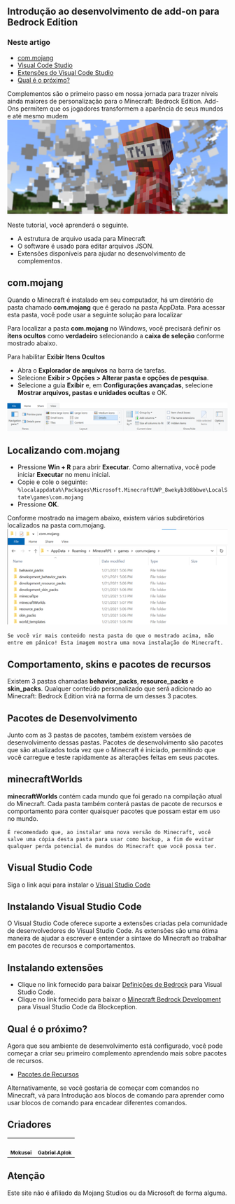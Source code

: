 ## Introdução ao desenvolvimento de add-on para Bedrock Edition
### Neste artigo
* [com.mojang](#commojang)
* [Visual Code Studio](#visual-studio-code)
* [Extensões do Visual Code Studio](#instalando-visual-studio-code)
* [Qual é o próximo?](#qual-é-o-próximo)

Complementos são o primeiro passo em nossa jornada para trazer níveis ainda maiores de personalização para o Minecraft: Bedrock Edition. Add-Ons permitem que os jogadores transformem a aparência de seus mundos e até mesmo mudem
<img src="images/getting-started.jpg">

Neste tutorial, você aprenderá o seguinte.

* A estrutura de arquivo usada para Minecraft
* O software é usado para editar arquivos JSON.
* Extensões disponíveis para ajudar no desenvolvimento de complementos.

## com.mojang
Quando o Minecraft é instalado em seu computador, há um diretório de pasta chamado **com.mojang** que é gerado na pasta AppData. Para acessar esta pasta, você pode usar a seguinte solução para localizar

Para localizar a pasta **com.mojang** no Windows, você precisará definir os **ítens ocultos** como **verdadeiro** selecionando a **caixa de seleção** conforme mostrado abaixo.

Para habilitar **Exibir Itens Ocultos**

* Abra o **Explorador de arquivos** na barra de tarefas.
* Selecione **Exibir > Opções > Alterar pasta e opções de pesquisa**.
* Selecione a guia **Exibir** e, em **Configurações avançadas**, selecione **Mostrar arquivos, pastas e unidades ocultas** e OK.
<img src="images/viewhiddenfolders.png">

## Localizando com.mojang
* Pressione **Win + R** para abrir **Executar**. Como alternativa, você pode iniciar **Executar** no menu inicial.
* Copie e cole o seguinte:
`%localappdata%\Packages\Microsoft.MinecraftUWP_8wekyb3d8bbwe\LocalState\games\com.mojang`
* Pressione **OK**.

Conforme mostrado na imagem abaixo, existem vários subdiretórios localizados na pasta com.mojang.
<img src="images/commojang.png">
```
Se você vir mais conteúdo nesta pasta do que o mostrado acima, não entre em pânico! Esta imagem mostra uma nova instalação do Minecraft.
```

## Comportamento, skins e pacotes de recursos
Existem 3 pastas chamadas **behavior_packs**, **resource_packs** e **skin_packs**. Qualquer conteúdo personalizado que será adicionado ao Minecraft: Bedrock Edition virá na forma de um desses 3 pacotes.

## Pacotes de Desenvolvimento
Junto com as 3 pastas de pacotes, também existem versões de desenvolvimento dessas pastas. Pacotes de desenvolvimento são pacotes que são atualizados toda vez que o Minecraft é iniciado, permitindo que você carregue e teste rapidamente as alterações feitas em seus pacotes.

## minecraftWorlds
**minecraftWorlds** contém cada mundo que foi gerado na compilação atual do Minecraft. Cada pasta também conterá pastas de pacote de recursos e comportamento para conter quaisquer pacotes que possam estar em uso no mundo.

```
É recomendado que, ao instalar uma nova versão do Minecraft, você salve uma cópia desta pasta para usar como backup, a fim de evitar qualquer perda potencial de mundos do Minecraft que você possa ter.
```

## Visual Studio Code
Siga o link aqui para instalar o <a href="https://code.visualstudio.com/Download">Visual Studio Code</a>

## Instalando Visual Studio Code
O Visual Studio Code oferece suporte a extensões criadas pela comunidade de desenvolvedores do Visual Studio Code. As extensões são uma ótima maneira de ajudar a escrever e entender a sintaxe do Minecraft ao trabalhar em pacotes de recursos e comportamentos.

## Instalando extensões
* Clique no link fornecido para baixar <a href="https://marketplace.visualstudio.com/items?itemName=destruc7i0n.vscode-bedrock-definitions">Definições de Bedrock</a> para Visual Studio Code.
* Clique no link fornecido para baixar o <a href="https://marketplace.visualstudio.com/items?itemName=BlockceptionLtd.blockceptionvscodeminecraftbedrockdevelopmentextension">Minecraft Bedrock Development</a> para Visual Studio Code da Blockception.

## Qual é o próximo?
Agora que seu ambiente de desenvolvimento está configurado, você pode começar a criar seu primeiro complemento aprendendo mais sobre pacotes de recursos.
* <a href="introduction-to-resource-packs">Pacotes de Recursos</a>

Alternativamente, se você gostaria de começar com comandos no Minecraft, vá para Introdução aos blocos de comando para aprender como usar blocos de comando para encadear diferentes comandos.

## Criadores
<table>
  <tr>
    <td align="center">
      <a href="https://github.com/MokuseiDev">
        <img src="https://avatars.githubusercontent.com/u/93236936?v=4" width="100px;" alt=""/><br />
       <sub><b>Mokusei</b></sub>
      </a>
    </td>
    <td align="center">
      <a href="https://github.com/GabrielAplok">
        <img src="https://avatars.githubusercontent.com/u/49401038?v=4" width="100px;" alt=""/><br />
       <sub><b>Gabriel Aplok</b></sub>
      </a>
    </td>
  </tr>
</table>

## Atenção
Este site não é afiliado da Mojang Studios ou da Microsoft de forma alguma.
